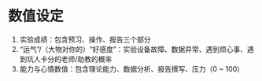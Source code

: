 # 数值设定

1. 实验成绩：包含预习、操作、报告三个部分
2. “运气”/（大物对你的）“好感度”：实验设备故障、数据异常、遇到烦心事、遇到坑人卡分的老师/助教的概率
3. 能力与心情数值：包含理论能力、数据分析、报告撰写、压力（0 ~ 100）
